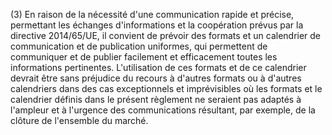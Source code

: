 (3) En raison de la nécessité d'une communication rapide et précise, permettant les échanges d'informations et la coopération prévus par la directive 2014/65/UE, il convient de prévoir des formats et un calendrier de communication et de publication uniformes, qui permettent de communiquer et de publier facilement et efficacement toutes les informations pertinentes. L'utilisation de ces formats et de ce calendrier devrait être sans préjudice du recours à d'autres formats ou à d'autres calendriers dans des cas exceptionnels et imprévisibles où les formats et le calendrier définis dans le présent règlement ne seraient pas adaptés à l'ampleur et à l'urgence des communications résultant, par exemple, de la clôture de l'ensemble du marché.